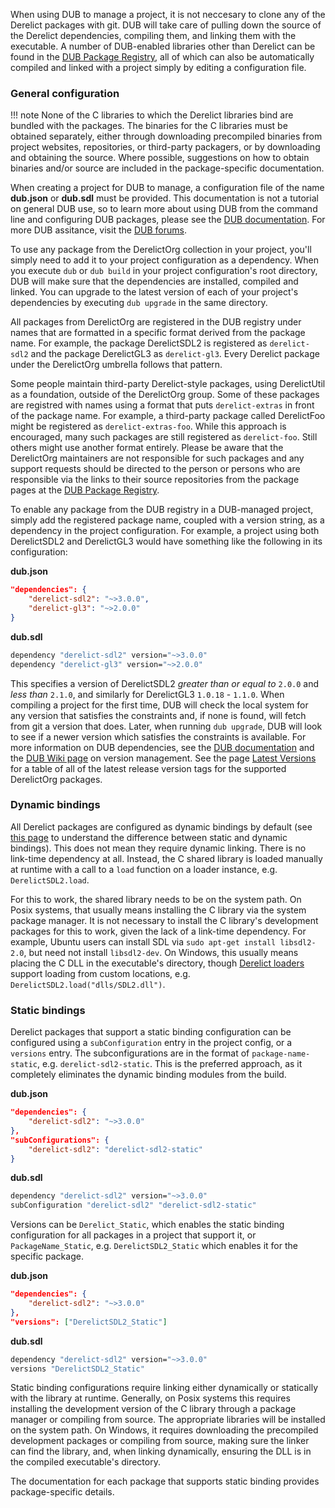 When using DUB to manage a project, it is not neccesary to clone any of the Derelict packages with git. DUB will take care of pulling down the source of the Derelict dependencies, compiling them, and linking them with the executable. A number of DUB-enabled libraries other than Derelict can be found in the [DUB Package Registry], all of which can also be automatically compiled and linked with a project simply by editing a configuration file.

### General configuration

!!! note
    None of the C libraries to which the Derelict libraries bind are bundled with the packages. The binaries for the C libraries must be obtained separately, either through downloading precompiled binaries from project websites, repositories, or third-party packagers, or by downloading and obtaining the source. Where possible, suggestions on how to obtain binaries and/or source are included in the package-specific documentation.

When creating a project for DUB to manage, a configuration file of the name **dub.json** or **dub.sdl** must be provided. This documentation is not a tutorial on general DUB use, so to learn more about using DUB from the command line and configuring DUB packages, please see the [DUB documentation]. For more DUB assitance, visit the [DUB forums].

To use any package from the DerelictOrg collection in your project, you'll simply need to add it to your project configuration as a dependency. When you execute `dub` or `dub build` in your project configuration's root directory, DUB will make sure that the dependencies are installed, compiled and linked. You can upgrade to the latest version of each of your project's dependencies by executing `dub upgrade` in the same directory.

All packages from DerelictOrg are registered in the DUB registry under names that are formatted in a specific format derived from the package name. For example, the package DerelictSDL2 is registered as `derelict-sdl2` and the package DerelictGL3 as `derelict-gl3`. Every Derelict package under the DerelictOrg umbrella follows that pattern.

Some people maintain third-party Derelict-style packages, using DerelictUtil as a foundation, outside of the DerelictOrg group. Some of these packages are registred with names using a format that puts `derelict-extras` in front of the package name. For example, a third-party package called DerelictFoo might be registered as `derelict-extras-foo`. While this approach is encouraged, many such packages are still registered as `derelict-foo`. Still others might use another format entirely. Please be aware that the DerelictOrg maintainers are not responsible for such packages and any support requests should be directed to the person or persons who are responsible via the links to their source repositories from the package pages at the [DUB Package Registry].

To enable any package from the DUB registry in a DUB-managed project, simply add the registered package name, coupled with a version string, as a dependency in the project configuration. For example, a project using both DerelictSDL2 and DerelictGL3 would have something like the following in its configuration:

**dub.json**
```json
"dependencies": {
    "derelict-sdl2": "~>3.0.0",
    "derelict-gl3": "~>2.0.0"
}
```

**dub.sdl**
```bash
dependency "derelict-sdl2" version="~>3.0.0"
dependency "derelict-gl3" version="~>2.0.0"
```

This specifies a version of DerelictSDL2 _greater than or equal to_ `2.0.0` and _less than_ `2.1.0`, and similarly for DerelictGL3 `1.0.18` - `1.1.0`. When compiling a project for the first time, DUB will check the local system for any version that satisfies the constraints and, if none is found, will fetch from git a version that does. Later, when running `dub upgrade`, DUB will look to see if a newer version which satisfies the constraints is available. For more information on DUB dependencies, see the [DUB documentation] and the [DUB Wiki page] on version management. See the page [Latest Versions] for a table of all of the latest release version tags for the supported DerelictOrg packages.

[DUB Package Registry]: https://code.dlang.org/
[DUB documentation]: https://code.dlang.org/getting_started
[DUB forums]: forum.rejectedsoftware.com/groups/rejectedsoftware.dub/
[DUB Wiki page]: https://github.com/dlang/dub/wiki/Version-management
[Latest Versions]: ../packages/latest

### Dynamic bindings

All Derelict packages are configured as dynamic bindings by default (see [this page] to understand the difference between static and dynamic bindings). This does not mean they require dynamic linking. There is no link-time dependency at all. Instead, the C shared library is loaded manually at runtime with a call to a `load` function on a loader instance, e.g. `DerelictSDL2.load`.

For this to work, the shared library needs to be on the system path. On Posix systems, that usually means installing the C library via the system package manager. It is not necessary to install the C library's development packages for this to work, given the lack of a link-time dependency. For example, Ubuntu users can install SDL via `sudo apt-get install libsdl2-2.0`, but need not install `libsdl2-dev`. On Windows, this usually means placing the C DLL in the executable's directory, though [Derelict loaders] support loading from custom locations, e.g. `DerelictSDL2.load("dlls/SDL2.dll")`.

[this page]: ../bindings
[Derelict loaders]: ../loading/loader

### Static bindings

Derelict packages that support a static binding configuration can be configured using a `subConfiguration` entry in the project config, or a `versions` entry. The subconfigurations are in the format of `package-name-static`, e.g. `derelict-sdl2-static`. This is the preferred approach, as it completely eliminates the dynamic binding modules from the build.

**dub.json**
```json
"dependencies": {
    "derelict-sdl2": "~>3.0.0"
},
"subConfigurations": {
    "derelict-sdl2": "derelict-sdl2-static"
}
```

**dub.sdl**
```bash
dependency "derelict-sdl2" version="~>3.0.0"
subConfiguration "derelict-sdl2" "derelict-sdl2-static"
```

Versions can be `Derelict_Static`, which enables the static binding configuration for all packages in a project that support it, or `PackageName_Static`, e.g. `DerelictSDL2_Static` which enables it for the specific package.

**dub.json**
```json
"dependencies": {
    "derelict-sdl2": "~>3.0.0"
},
"versions": ["DerelictSDL2_Static"]
```

**dub.sdl**
```bash
dependency "derelict-sdl2" version="~>3.0.0"
versions "DerelictSDL2_Static"
```

Static binding configurations require linking either dynamically or statically with the library at runtime. Generally, on Posix systems this requires installing the development version of the C library through a package manager or compiling from source. The appropriate libraries will be installed on the system path. On Windows, it requires downloading the precompiled development packages or compiling from source, making sure the linker can find the library, and, when linking dynamically, ensuring the DLL is in the compiled executable's directory.

The documentation for each package that supports static binding provides package-specific details.

